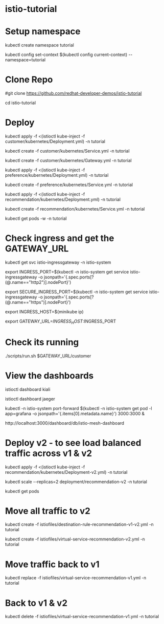 # istio-tutorial

# Setup namespace

kubectl create namespace tutorial
  
kubectl config set-context $(kubectl config current-context) --namespace=tutorial


# Clone Repo


#git clone https://github.com/redhat-developer-demos/istio-tutorial

cd istio-tutorial

# Deploy
kubectl apply -f <(istioctl kube-inject -f customer/kubernetes/Deployment.yml) -n tutorial

kubectl create -f customer/kubernetes/Service.yml -n tutorial

kubectl create -f customer/kubernetes/Gateway.yml -n tutorial

kubectl apply -f <(istioctl kube-inject -f preference/kubernetes/Deployment.yml)  -n tutorial

kubectl create -f preference/kubernetes/Service.yml -n tutorial

kubectl apply -f <(istioctl kube-inject -f recommendation/kubernetes/Deployment.yml) -n tutorial

kubectl create -f recommendation/kubernetes/Service.yml -n tutorial

kubectl get pods -w -n tutorial

# Check ingress and get the GATEWAY_URL

kubectl get svc istio-ingressgateway -n istio-system

export INGRESS_PORT=$(kubectl -n istio-system get service istio-ingressgateway -o jsonpath='{.spec.ports[?(@.name=="http2")].nodePort}')

export SECURE_INGRESS_PORT=$(kubectl -n istio-system get service istio-ingressgateway -o jsonpath='{.spec.ports[?(@.name=="https")].nodePort}')

export INGRESS_HOST=$(minikube ip)

export GATEWAY_URL=$INGRESS_HOST:$INGRESS_PORT

# Check its running

./scripts/run.sh $GATEWAY_URL/customer

# View the dashboards

istioctl dashboard kiali

istioctl dashboard jaeger

kubectl -n istio-system port-forward $(kubectl -n istio-system get pod -l app=grafana -o jsonpath='{.items[0].metadata.name}') 3000:3000 &

http://localhost:3000/dashboard/db/istio-mesh-dashboard 

# Deploy v2 - to see load balanced traffic across v1 & v2

kubectl apply -f <(istioctl kube-inject -f recommendation/kubernetes/Deployment-v2.yml) -n tutorial

kubectl scale --replicas=2 deployment/recommendation-v2 -n tutorial

kubectl get pods

# Move all traffic to v2

kubectl create -f istiofiles/destination-rule-recommendation-v1-v2.yml -n tutorial

kubectl create -f istiofiles/virtual-service-recommendation-v2.yml -n tutorial

# Move traffic back to v1

kubectl replace -f istiofiles/virtual-service-recommendation-v1.yml -n tutorial

# Back to v1 & v2

kubectl delete -f istiofiles/virtual-service-recommendation-v1.yml -n tutorial
